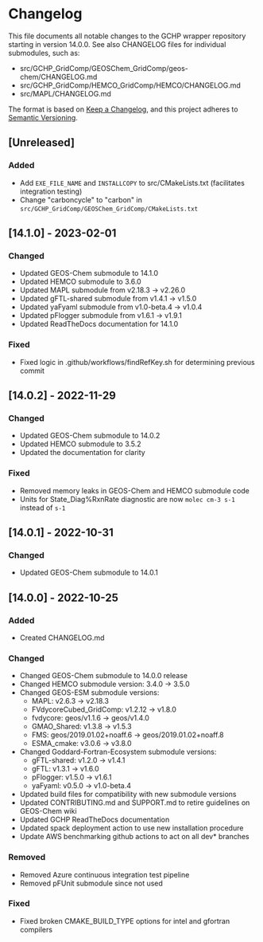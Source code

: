 # Changelog

This file documents all notable changes to the GCHP wrapper repository starting in version 14.0.0. See also CHANGELOG files for individual submodules, such as:
- src/GCHP_GridComp/GEOSChem_GridComp/geos-chem/CHANGELOG.md
- src/GCHP_GridComp/HEMCO_GridComp/HEMCO/CHANGELOG.md
- src/MAPL/CHANGELOG.md

The format is based on [Keep a Changelog](https://keepachangelog.com/en/1.0.0/), and this project adheres to [Semantic Versioning](https://semver.org/spec/v2.0.0.html).

## [Unreleased]
### Added
- Add `EXE_FILE_NAME` and `INSTALLCOPY` to src/CMakeLists.txt (facilitates integration testing)
- Change "carboncycle" to "carbon" in `src/GCHP_GridComp/GEOSChem_GridComp/CMakeLists.txt`

## [14.1.0] - 2023-02-01
### Changed
  - Updated GEOS-Chem submodule to 14.1.0
  - Updated HEMCO submodule to 3.6.0
  - Updated MAPL submodule from v2.18.3 -> v2.26.0
  - Updated gFTL-shared submodule from v1.4.1 -> v1.5.0
  - Updated yaFyaml submodule from v1.0-beta.4 -> v1.0.4
  - Updated pFlogger submodule from v1.6.1 -> v1.9.1
  - Updated ReadTheDocs documentation for 14.1.0

### Fixed
  - Fixed logic in .github/workflows/findRefKey.sh for determining previous commit

## [14.0.2] - 2022-11-29
### Changed
  - Updated GEOS-Chem submodule to 14.0.2
  - Updated HEMCO submodule to 3.5.2
  - Updated the documentation for clarity

### Fixed
  - Removed memory leaks in GEOS-Chem and HEMCO submodule code
  - Units for State_Diag%RxnRate diagnostic are now `molec cm-3 s-1`
    instead of `s-1`


## [14.0.1] - 2022-10-31
### Changed
  - Updated GEOS-Chem submodule to 14.0.1


## [14.0.0] - 2022-10-25
### Added
  - Created CHANGELOG.md

### Changed
  - Changed GEOS-Chem submodule to 14.0.0 release
  - Changed HEMCO submodule version: 3.4.0 -> 3.5.0
  - Changed GEOS-ESM submodule versions:
    * MAPL: v2.6.3 -> v2.18.3
    * FVdycoreCubed_GridComp: v1.2.12 -> v1.8.0
    * fvdycore: geos/v1.1.6 -> geos/v1.4.0
    * GMAO_Shared: v1.3.8 -> v1.5.3
    * FMS: geos/2019.01.02+noaff.6 -> geos/2019.01.02+noaff.8
    * ESMA_cmake: v3.0.6 -> v3.8.0
  - Changed Goddard-Fortran-Ecosystem submodule versions:
    * gFTL-shared: v1.2.0 -> v1.4.1
    * gFTL: v1.3.1 -> v1.6.0
    * pFlogger: v1.5.0 -> v1.6.1
    * yaFyaml: v0.5.0 -> v1.0-beta.4
  - Updated build files for compatibility with new submodule versions
  - Updated CONTRIBUTING.md and SUPPORT.md to retire guidelines on GEOS-Chem wiki
  - Updated GCHP ReadTheDocs documentation
  - Updated spack deployment action to use new installation procedure
  - Update AWS benchmarking github actions to act on all dev* branches

### Removed
  - Removed Azure continuous integration test pipeline
  - Removed pFUnit submodule since not used

### Fixed
  - Fixed broken CMAKE_BUILD_TYPE options for intel and gfortran compilers
